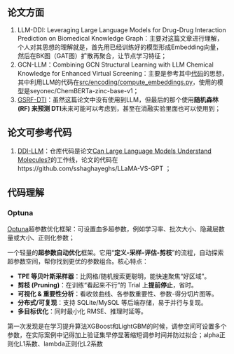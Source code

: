 ## 论文方面

1. LLM-DDI: Leveraging Large Language Models  for Drug-Drug Interaction Prediction on  Biomedical Knowledge Graph：主要对这篇文章进行理解，个人对其思想的理解就是，首先用已经训练好的模型形成Embedding向量，然后在BK图（GAT图）扩散再聚合，让节点学习特征；
2. GCN-LLM：Combining GCN Structural Learning with LLM Chemical Knowledge for Enhanced Virtual Screening：主要是参考其中[代码](https://github.com/radiaberreziga/gcn-llm-virtual-screening)的思想，其中利用LLM的代码在[src/encoding/compute_embeddings.py](https://github.com/radiaberreziga/gcn-llm-virtual-screening/blob/main/src/compute_embeddings.py)，使用的模型是seyonec/ChemBERTa-zinc-base-v1；
3. [GSRF-DTI](https://bmcbiol.biomedcentral.com/articles/10.1186/s12915-024-01949-3)：虽然这篇论文中没有使用到LLM，但最后的那个使用**随机森林 (RF) 来预测 DTI**未来可能可以考虑到，甚至在消融实验里面也可以使用到；

## 论文可参考代码

1. [DDI-LLM](https://github.com/sshaghayeghs/DDI-LLM)：仓库代码是论文[Can Large Language Models Understand Molecules?](https://arxiv.org/abs/2402.00024)的工作线，论文的代码在https://github.com/sshaghayeghs/LLaMA-VS-GPT ；

## 代码理解

### Optuna

[Optuna](https://optuna.readthedocs.io/zh-cn/latest/index.html)超参数优化框架：可设置血多超参数，例如学习率、批次大小、隐藏层数量或大小、正则化参数；

一个轻量的**超参数自动优化**框架。它用“**定义-采样-评估-剪枝**”的流程，自动探索超参数空间，帮你找到更优的参数组合。核心特点：

- **TPE 等贝叶斯采样器**：比网格/随机搜索更聪明，能快速聚焦“好区域”。
- **剪枝 (Pruning)**：在训练“看起来不行”的 Trial 上**提前停止**，省时。
- **可视化 & 重要性分析**：看收敛曲线、各参数重要性、参数-得分切片图等。
- **分布式/可复现**：支持 SQLite/MySQL 等后端存储，易于并行与复现。
- **多目标优化**：同时最小化 RMSE、推理时延等。

第一次发现是在学习提升算法XGBoost和LightGBM的时候，调参空间可设置多个参数，在实际案例中记得加上验证集早停显著缩短调参时间并防过拟合；alpha正则化L1系数、lambda正则化L2系数